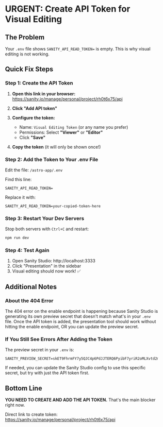 # URGENT: Create API Token for Visual Editing

## The Problem
Your `.env` file shows `SANITY_API_READ_TOKEN=` is empty. This is why visual editing is not working.

## Quick Fix Steps

### Step 1: Create the API Token

1. **Open this link in your browser:**
   https://sanity.io/manage/personal/project/rh0t6x75/api

2. **Click "Add API token"**

3. **Configure the token:**
   - Name: `Visual Editing Token` (or any name you prefer)
   - Permissions: Select **"Viewer"** or **"Editor"**
   - Click **"Save"**

4. **Copy the token** (it will only be shown once!)

### Step 2: Add the Token to Your .env File

Edit the file: `/astro-app/.env`

Find this line:
```env
SANITY_API_READ_TOKEN=
```

Replace it with:
```env
SANITY_API_READ_TOKEN=your-copied-token-here
```

### Step 3: Restart Your Dev Servers

Stop both servers with `Ctrl+C` and restart:
```bash
npm run dev
```

### Step 4: Test Again

1. Open Sanity Studio: http://localhost:3333
2. Click "Presentation" in the sidebar
3. Visual editing should now work! ✅

## Additional Notes

### About the 404 Error

The 404 error on the enable endpoint is happening because Sanity Studio is generating its own preview secret that doesn't match what's in your `.env` file. Once the API token is added, the presentation tool should work without hitting the enable endpoint, OR you can update the preview secret.

### If You Still See Errors After Adding the Token

The preview secret in your `.env` is:
```
SANITY_PREVIEW_SECRET=skET9FhrmFY7y5QJC4p6PdJJTERQ6PyibF7yriR2oMLXvtd2mOcgWVWUW46uwwUakAN0uX9Vmn8oVEUJCtPyatKlcf9cvozWE00o7wxZRkYxdgtxprTiAOK9oDcWd1Tfc2uAxuGs3rAlVrUhDDP4gSvj4xNoZfHvgo25mTkb7chBM4aqH8i0
```

If needed, you can update the Sanity Studio config to use this specific secret, but try with just the API token first.

## Bottom Line

**YOU NEED TO CREATE AND ADD THE API TOKEN.** That's the main blocker right now.

Direct link to create token: https://sanity.io/manage/personal/project/rh0t6x75/api

